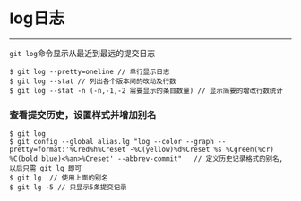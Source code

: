 # log日志
---
`git log`命令显示从最近到最远的提交日志
```shell
$ git log --pretty=oneline // 单行显示日志
$ git log --stat // 列出各个版本间的改动及行数
$ git log --stat -n (-n,-1,-2 需要显示的条目数量) // 显示简要的增改行数统计
```

### 查看提交历史，设置样式并增加别名
```shell
$ git log
$ git config --global alias.lg "log --color --graph --pretty=format:'%Cred%h%Creset -%C(yellow)%d%Creset %s %Cgreen(%cr) %C(bold blue)<%an>%Creset' --abbrev-commit"   // 定义历史记录格式的别名, 以后只需 git lg 即可
$ git lg  // 使用上面的别名
$ git lg -5 // 只显示5条提交记录
```
